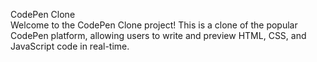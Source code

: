 CodePen Clone
<br>
Welcome to the CodePen Clone project! This is a clone of the popular CodePen platform, allowing users to write and preview HTML, CSS, and JavaScript code in real-time.
